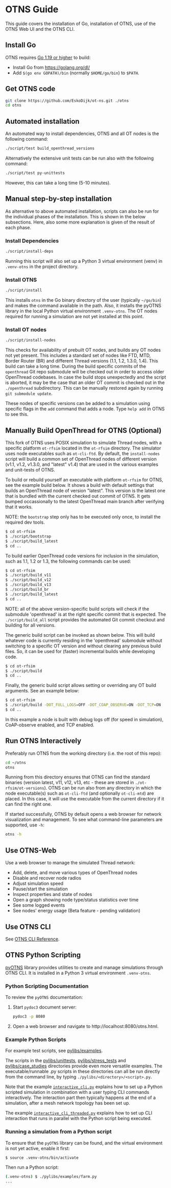 # OTNS Guide
This guide covers the installation of Go, installation of OTNS, use of the OTNS Web UI and the OTNS CLI.

## Install Go

OTNS requires [Go 1.19 or higher](https://golang.org/dl/) to build:

 - Install Go from https://golang.org/dl/
 - Add `$(go env GOPATH)/bin` (normally `$HOME/go/bin`) to `$PATH`.

## Get OTNS code

```bash
git clone https://github.com/EskoDijk/ot-ns.git ./otns
cd otns
```

## Automated installation

An automated way to install dependencies, OTNS and all OT nodes is the following command:

```bash
./script/test build_openthread_versions
```

Alternatively the extensive unit tests can be run also with the following command:

```bash
./script/test py-unittests
```

However, this can take a long time (5-10 minutes).

## Manual step-by-step installation

As alternative to above automated installation, scripts can also be run for the individual phases of the installation. 
This is shown in the below subsections. Here, also some more explanation is given of the result of each phase.

### Install Dependencies

```bash
./script/install-deps
```

Running this script will also set up a Python 3 virtual environment (venv) in `.venv-otns` in the project directory.

### Install OTNS

```bash
./script/install
```

This installs `otns` in the Go binary directory of the user (typically `~/go/bin`) and makes the command available in 
the path. Also, it installs the pyOTNS library in the local Python virtual environment `.venv-otns`.
The OT nodes required for running a simulation are not yet installed at this point.

### Install OT nodes

```bash
./script/install-nodes
```

This checks for availability of prebuilt OT nodes, and builds any OT nodes not yet present. This includes a standard 
set of nodes like FTD, MTD, Border Router (BR) and different Thread versions (1.1, 1.2, 1.3.0, 1.4). This build 
can take a long time. During the build specific commits of the `openthread` Git repo submodule will be checked out in 
order to access older OpenThread codebases. In case the build stops unexpectedly and the script is aborted, it may be 
the case that an older OT commit is checked out in the `./openthread` subdirectory. This can be manually restored 
again by running `git submodule update`.

These nodes of specific versions can be added to a simulation using specific flags in the `add` command that adds
a node. Type `help add` in OTNS to see this.

## Manually Build OpenThread for OTNS (Optional)

This fork of OTNS uses POSIX simulation to simulate Thread nodes, with a specific platform `ot-rfsim` located in the 
`ot-rfsim` directory.
The simulator uses node executables such as `ot-cli-ftd`. By default, the `install-nodes` script will build 
a common set of OpenThread nodes of different version (v1.1, v1.2, v1.3.0, and "latest" v1.4) that 
are used in the various examples and unit-tests of OTNS.

To build or rebuild yourself an executable with platform `ot-rfsim` for OTNS, see the example build below. 
It shows a build with default settings that builds an OpenThread node of version "latest".  This version is the 
latest one that is bundled with the current checked out commit of OTNS. It gets bumped occassionally to the 
latest OpenThread main branch after verifying that it works.

NOTE: the `bootstrap` step only has to be executed only once, to install the required dev tools.

```bash
$ cd ot-rfsim
$ ./script/bootstrap
$ ./script/build_latest
$ cd ..
```

To build earlier OpenThread code versions for inclusion in the simulation, such as 1.1, 1.2 or 1.3, the following 
commands can be used:

```bash
$ cd ot-rfsim
$ ./script/build_v11
$ ./script/build_v12
$ ./script/build_v13
$ ./script/build_br
$ ./script/build_latest
$ cd ..
```

NOTE: all of the above version-specific build scripts will check if the submodule 'openthread' is at the right specific 
commit that is expected. The `./script/build_all` script provides the automated Git commit checkout and building for 
all versions.

The generic build script can be invoked as shown below. This will build whatever code is currently 
residing in the 'openthread' submodule without switching to a specific OT version and without clearing any previous 
build files. So, it can be used for (faster) incremental builds while developing code.

```bash
$ cd ot-rfsim
$ ./script/build
$ cd ..
```

Finally, the generic build script allows setting or overriding any OT build arguments. See an example below:

```bash
$ cd ot-rfsim
$ ./script/build -DOT_FULL_LOGS=OFF -DOT_COAP_OBSERVE=ON -DOT_TCP=ON
$ cd ..
```

In this example a node is built with debug logs off (for speed in simulation), CoAP-observe enabled, and TCP enabled.

## Run OTNS Interactively

Preferably run OTNS from the working directory (i.e. the root of this repo):

```bash
cd ~/otns
otns
```

Running from this directory ensures that OTNS can find the standard binaries (version latest, v11, v12, v13, etc - 
these are stored in `./ot-rfsim/ot-versions`).
OTNS can be run also from any directory in which the node executable(s) such as `ot-cli-ftd` (and optionally 
`ot-cli-mtd`) are placed. In this case, it will use the executable from the current directory if it can find the 
right one.

If started successfully, OTNS by default opens a web browser for network visualization and management.
To see what command-line parameters are supported, use `-h`:

```bash
otns -h
```

## Use OTNS-Web

Use a web browser to manage the simulated Thread network:

* Add, delete, and move various types of OpenThread nodes
* Disable and recover node radios
* Adjust simulation speed
* Pause/start the simulation
* Inspect properties and state of nodes
* Open a graph showing node type/status statistics over time
* See some logged events
* See nodes' energy usage (Beta feature - pending validation)

## Use OTNS CLI

See [OTNS CLI Reference](cli/README.md). 

## OTNS Python Scripting

[pyOTNS](pylibs/otns) library provides utilities to create and manage simulations through OTNS CLI. It is installed in a 
Python 3 virtual environment `.venv-otns`. 

### Python Scripting Documentation

To review the `pyOTNS` documentation:
1. Start `pydoc3` document server:
    ```bash
    pydoc3 -p 8080
    ```
2. Open a web browser and navigate to http://localhost:8080/otns.html.

### Example Python Scripts
For example test scripts, see [pylibs/examples](pylibs/examples). 

The scripts in the 
[pylibs/unittests](pylibs/unittests), [pylibs/stress_tests](pylibs/stress_tests) and [pylibs/case_studies](pylibs/case_studies)
directories provide even more versatile examples. The executable/runnable .py scripts in these directories 
can all be run directly from the command line, by typing `./pylibs/<directory>/<script>.py`.

Note that the example [`interactive_cli.py`](pylibs/examples/interactive_cli.py) explains how to set up a Python 
scripted simulation in combination with a user typing CLI commands interactively. The interaction part then typically 
happens at the end of a simulation, after a mesh network topology has been set up.

The example [`interactive_cli_threaded.py`](pylibs/examples/interactive_cli_threaded.py) explains how to set up CLI 
interaction that runs in parallel with the Python script being executed.

### Running a simulation from a Python script

To ensure that the `pyOTNS` library can be found, and the virtual environment is not yet active, enable it first:

```bash
$ source .venv-otns/bin/activate
```

Then run a Python script:

```bash
(.venv-otns) $ ./pylibs/examples/farm.py
...
```
